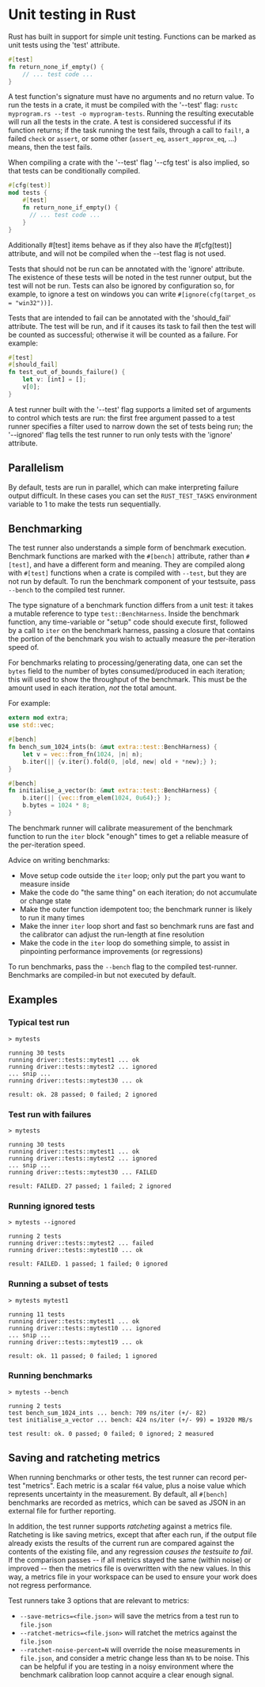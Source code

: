 # Unit testing in Rust

Rust has built in support for simple unit testing. Functions can be marked as unit tests using the 'test' attribute.

```rust
#[test]
fn return_none_if_empty() {
    // ... test code ...
}
```

A test function's signature must have no arguments and no return value. To run the tests in a crate, it must be compiled with the '--test' flag: `rustc myprogram.rs --test -o myprogram-tests`. Running the resulting executable will run all the tests in the crate. A test is considered successful if its function returns; if the task running the test fails, through a call to `fail!`, a failed `check` or `assert`, or some other (`assert_eq`, `assert_approx_eq`, ...) means, then the test fails.

When compiling a crate with the '--test' flag '--cfg test' is also implied, so that tests can be conditionally compiled.

```rust
#[cfg(test)]
mod tests {
    #[test]
    fn return_none_if_empty() {
      // ... test code ...
    }
}
```

Additionally #[test] items behave as if they also have the #[cfg(test)] attribute, and will not be compiled when the --test flag is not used.

Tests that should not be run can be annotated with the 'ignore' attribute. The existence of these tests will be noted in the test runner output, but the test will not be run. Tests can also be ignored by configuration so, for example, to ignore a test on windows you can write `#[ignore(cfg(target_os = "win32"))]`.

Tests that are intended to fail can be annotated with the 'should_fail' attribute.  The test will be run, and if it causes its task to fail then the test will be counted as successful; otherwise it will be counted as a failure.  For example:

```rust
#[test]
#[should_fail]
fn test_out_of_bounds_failure() {
    let v: [int] = [];
    v[0];
}
```

A test runner built with the '--test' flag supports a limited set of arguments to control which tests are run: the first free argument passed to a test runner specifies a filter used to narrow down the set of tests being run; the '--ignored' flag tells the test runner to run only tests with the 'ignore' attribute.

## Parallelism

By default, tests are run in parallel, which can make interpreting failure output difficult. In these cases you can set the `RUST_TEST_TASKS` environment variable to 1 to make the tests run sequentially.

## Benchmarking

The test runner also understands a simple form of benchmark execution. Benchmark functions are marked with the `#[bench]` attribute, rather than `#[test]`, and have a different form and meaning. They are compiled along with `#[test]` functions when a crate is compiled with `--test`, but they are not run by default. To run the benchmark component of your testsuite, pass `--bench` to the compiled test runner.

The type signature of a benchmark function differs from a unit test: it takes a mutable reference to type `test::BenchHarness`. Inside the benchmark function, any time-variable or "setup" code should execute first, followed by a call to `iter` on the benchmark harness, passing a closure that contains the portion of the benchmark you wish to actually measure the per-iteration speed of. 

For benchmarks relating to processing/generating data, one can set the `bytes` field to the number of bytes consumed/produced in each iteration; this will used to show the throughput of the benchmark. This must be the amount used in each iteration, *not* the total amount.

For example:

```rust
extern mod extra;
use std::vec;

#[bench]
fn bench_sum_1024_ints(b: &mut extra::test::BenchHarness) {
    let v = vec::from_fn(1024, |n| n);
    b.iter(|| {v.iter().fold(0, |old, new| old + *new);} );
}

#[bench]
fn initialise_a_vector(b: &mut extra::test::BenchHarness) {
    b.iter(|| {vec::from_elem(1024, 0u64);} );
    b.bytes = 1024 * 8;
}
```

The benchmark runner will calibrate measurement of the benchmark function to run the `iter` block "enough" times to get a reliable measure of the per-iteration speed.

Advice on writing benchmarks:

  - Move setup code outside the `iter` loop; only put the part you want to measure inside
  - Make the code do "the same thing" on each iteration; do not accumulate or change state
  - Make the outer function idempotent too; the benchmark runner is likely to run it many times
  - Make the inner `iter` loop short and fast so benchmark runs are fast and the calibrator can adjust the run-length at fine resolution
  - Make the code in the `iter` loop do something simple, to assist in pinpointing performance improvements (or regressions)

To run benchmarks, pass the `--bench` flag to the compiled test-runner. Benchmarks are compiled-in but not executed by default.

## Examples

### Typical test run

```
> mytests

running 30 tests
running driver::tests::mytest1 ... ok
running driver::tests::mytest2 ... ignored
... snip ...
running driver::tests::mytest30 ... ok

result: ok. 28 passed; 0 failed; 2 ignored
```

### Test run with failures

```
> mytests

running 30 tests
running driver::tests::mytest1 ... ok
running driver::tests::mytest2 ... ignored
... snip ...
running driver::tests::mytest30 ... FAILED

result: FAILED. 27 passed; 1 failed; 2 ignored
```

### Running ignored tests

```
> mytests --ignored

running 2 tests
running driver::tests::mytest2 ... failed
running driver::tests::mytest10 ... ok

result: FAILED. 1 passed; 1 failed; 0 ignored
```

### Running a subset of tests

```
> mytests mytest1

running 11 tests
running driver::tests::mytest1 ... ok
running driver::tests::mytest10 ... ignored
... snip ...
running driver::tests::mytest19 ... ok

result: ok. 11 passed; 0 failed; 1 ignored
```

### Running benchmarks

```
> mytests --bench

running 2 tests
test bench_sum_1024_ints ... bench: 709 ns/iter (+/- 82)
test initialise_a_vector ... bench: 424 ns/iter (+/- 99) = 19320 MB/s

test result: ok. 0 passed; 0 failed; 0 ignored; 2 measured
```

## Saving and ratcheting metrics

When running benchmarks or other tests, the test runner can record per-test "metrics". Each metric is a scalar `f64` value, plus a noise value which represents uncertainty in the measurement. By default, all `#[bench]` benchmarks are recorded as metrics, which can be saved as JSON in an external file for further reporting.

In addition, the test runner supports _ratcheting_ against a metrics file. Ratcheting is like saving metrics, except that after each run, if the output file already exists the results of the current run are compared against the contents of the existing file, and any regression _causes the testsuite to fail_. If the comparison passes -- if all metrics stayed the same (within noise) or improved -- then the metrics file is overwritten with the new values. In this way, a metrics file in your workspace can be used to ensure your work does not regress performance.

Test runners take 3 options that are relevant to metrics:

  - `--save-metrics=<file.json>` will save the metrics from a test run to `file.json`
  - `--ratchet-metrics=<file.json>` will ratchet the metrics against the `file.json`
  - `--ratchet-noise-percent=N` will override the noise measurements in `file.json`, and consider a metric change less than `N%` to be noise. This can be helpful if you are testing in a noisy environment where the benchmark calibration loop cannot acquire a clear enough signal.